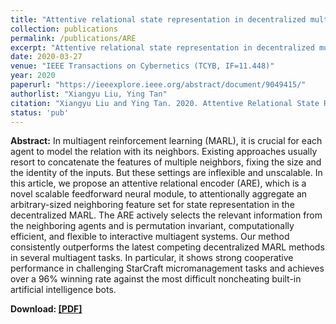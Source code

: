 ```yaml
---
title: "Attentive relational state representation in decentralized multiagent reinforcement learning"
collection: publications
permalink: /publications/ARE
excerpt: "Attentive relational state representation in decentralized multiagent reinforcement learning"
date: 2020-03-27
venue: "IEEE Transactions on Cybernetics (TCYB, IF=11.448)"
year: 2020
paperurl: "https://ieeexplore.ieee.org/abstract/document/9049415/"
authorlist: "Xiangyu Liu, Ying Tan"
citation: "Xiangyu Liu and Ying Tan. 2020. Attentive Relational State Representation in Decentralized Multiagent Reinforcement Learning. In IEEE Transactions on Cybernetics, doi: 10.1109/TCYB.2020.2979803."
status: 'pub'
---
```

**Abstract:**
In multiagent reinforcement learning (MARL), it is crucial for each agent to model the relation with its neighbors. Existing approaches usually resort to concatenate the features of multiple neighbors, fixing the size and the identity of the inputs. But these settings are inflexible and unscalable. In this article, we propose an attentive relational encoder (ARE), which is a novel scalable feedforward neural module, to attentionally aggregate an arbitrary-sized neighboring feature set for state representation in the decentralized MARL. The ARE actively selects the relevant information from the neighboring agents and is permutation invariant, computationally efficient, and flexible to interactive multiagent systems. Our method consistently outperforms the latest competing decentralized MARL methods in several multiagent tasks. In particular, it shows strong cooperative performance in challenging StarCraft micromanagement tasks and achieves over a 96% winning rate against the most difficult noncheating built-in artificial intelligence bots.

**Download: [[PDF]](https://ieeexplore.ieee.org/abstract/document/9049415/)**
